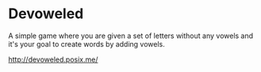 # Devoweled
A simple game where you are given a set of letters without any vowels and it's your goal to create words by adding vowels.

http://devoweled.posix.me/

